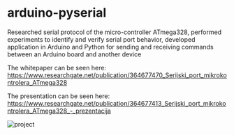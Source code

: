 # arduino-pyserial

Researched serial protocol of the micro-controller ATmega328, performed experiments to identify and verify serial port behavior, developed application in Arduino and Python for sending and receiving commands between an Arduino board and another device

The whitepaper can be seen here: https://www.researchgate.net/publication/364677470_Serijski_port_mikrokontrolera_ATmega328

The presentation can be seen here: https://www.researchgate.net/publication/364677413_Serijski_port_mikrokontrolera_ATmega328_-_prezentacija

![project](https://github.com/user-attachments/assets/852acb8b-6573-4eae-966f-ae6847d5d0f2)
